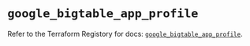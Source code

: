 # `google_bigtable_app_profile`

Refer to the Terraform Registory for docs: [`google_bigtable_app_profile`](https://www.terraform.io/docs/providers/google-beta/r/google_bigtable_app_profile).
